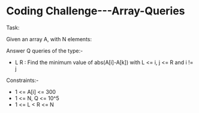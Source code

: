 # Coding Challenge---Array-Queries

Task:

Given an array A, with N elements:

Answer Q queries of the type:-

- L R : Find the minimum value of abs(A[i]-A[k]) with L <= i, j <= R and i != j

Constraints:-
- 1 <= A[i] <= 300
- 1 <= N, Q <= 10^5
- 1 <= L < R <= N
